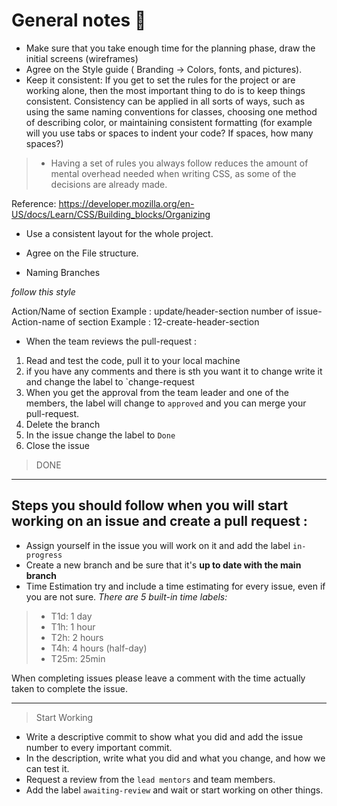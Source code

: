 # General notes :construction:
- Make sure that you take enough time for the planning phase, draw the initial screens (wireframes)
- Agree on the Style guide ( Branding -> Colors, fonts, and pictures).
- Keep it consistent:
If you get to set the rules for the project or are working alone, then the most important thing to do is to keep things consistent. Consistency can be applied in all sorts of ways, such as using the same naming conventions for classes, choosing one method of describing color, or maintaining consistent formatting (for example will you use tabs or spaces to indent your code? If spaces, how many spaces?)

>- Having a set of rules you always follow reduces the amount of mental overhead needed when writing CSS, as some of the decisions are already made.

Reference: https://developer.mozilla.org/en-US/docs/Learn/CSS/Building_blocks/Organizing 
 - Use a consistent layout for the whole project.
 
- Agree on the File structure. 

 - Naming Branches
 
*follow this style*

Action/Name of section
Example : update/header-section
number of issue-Action-name of section 
Example : 12-create-header-section 

- When the team reviews the pull-request :
1. Read and test the code, pull it to your local machine
2. if you have any comments and there is sth you want it to change write it and change the label to `change-request
3. When you get the approval from the team leader and one of the members, the label will change to `approved` and you can merge your pull-request.
4. Delete the branch 
5. In the issue change the label to `Done`
6. Close the issue 
> DONE
---
## Steps you should follow when you will start working on an issue and create a pull request :

- Assign yourself in the issue you will work on it and add the label `in-progress`
- Create a new branch and be sure that it's **up to date with the main branch**
- Time Estimation
try and include a time estimating for every issue, even if you are not sure.
_There are 5 built-in time labels:_
> - T1d: 1 day
> - T1h: 1 hour
> - T2h: 2 hours
> - T4h: 4 hours (half-day)
> - T25m: 25min

 When completing issues please leave a comment with the time actually taken to complete the issue.
__________________________________________________________
> Start Working 

- Write a descriptive commit to show what you did and add the issue number to every important commit.
- In the description, write what you did and what you change, and how we can test it.
- Request a review from the `lead mentors` and team members.
- Add the label `awaiting-review` and wait or start working on other things.
